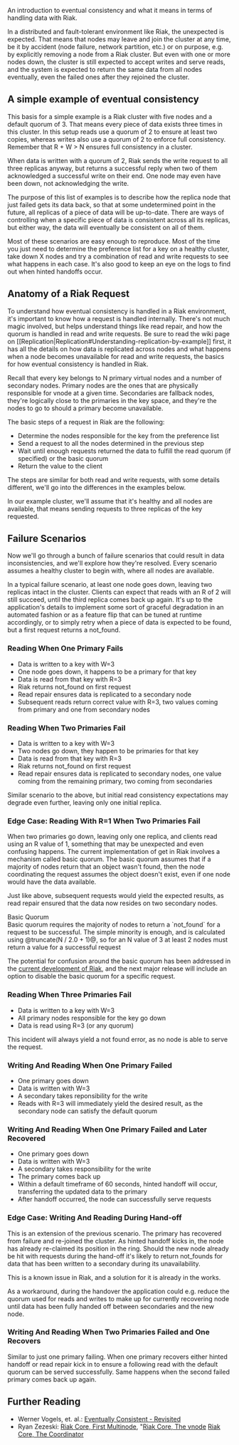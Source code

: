 An introduction to eventual consistency and what it means in terms of handling data with Riak.

<div id="toc"></div>

In a distributed and fault-tolerant environment like Riak, the
unexpected is expected. That means that nodes may leave and join the
cluster at any time, be it by accident (node failure, network
partition, etc.) or on purpose, e.g. by explicitly removing a node
from a Riak cluster. But even with one or more nodes down, the cluster
is still expected to accept writes and serve reads, and the system is
expected to return the same data from all nodes eventually, even the
failed ones after they rejoined the cluster.

## A simple example of eventual consistency

This basis for a simple example is a Riak cluster with five nodes and
a default quorum of 3. That means every piece of data exists three
times in this cluster. In this setup reads use a quorum of 2 to ensure
at least two copies, whereas writes also use a quorum of 2 to enforce
full consistency. Remember that R + W > N ensures full consistency in
a cluster.

When data is written with a quorum of 2, Riak sends the write request
to all three replicas anyway, but returns a successful reply when two
of them acknowledged a successful write on their end. One node may
even have been down, not acknowledging the write.

The purpose of this list of examples is to describe how the replica
node that just failed gets its data back, so that at some undetermined
point in the future, all replicas of a piece of data will be
up-to-date. There are ways of controlling when a specific piece of
data is consistent across all its replicas, but either way, the data
will eventually be consistent on all of them.

Most of these scenarios are easy enough to reproduce. Most of the time
you just need to determine the preference list for a key on a healthy
cluster, take down X nodes and try a combination of read and write
requests to see what happens in each case. It's also good to keep an
eye on the logs to find out when hinted handoffs occur.

## Anatomy of a Riak Request

To understand how eventual consistency is handled in a Riak
environment, it's important to know how a request is handled
internally.  There's not much magic involved, but helps understand
things like read repair, and how the quorum is handled in read and
write requests. Be sure to read the wiki page on
[[Replication|Replication#Understanding-replication-by-example]] first, it has all
the details on how data is replicated across nodes and what happens
when a node becomes unavailable for read and write requests, the
basics for how eventual consistency is handled in Riak.

Recall that every key belongs to N primary virtual nodes and a number
of secondary nodes. Primary nodes are the ones that are physically
responsible for vnode at a given time. Secondaries are fallback nodes,
they're logically close to the primaries in the key space, and they're
the nodes to go to should a primary become unavailable.

The basic steps of a request in Riak are the following:

* Determine the nodes responsible for the key from the preference list
* Send a request to all the nodes determined in the previous step
* Wait until enough requests returned the data to fulfill the read
  quorum (if specified) or the basic quorum
* Return the value to the client

The steps are similar for both read and write requests, with some
details different, we'll go into the differences in the examples
below.

In our example cluster, we'll assume that it's healthy and all nodes
are available, that means sending requests to three replicas of the
key requested.

## Failure Scenarios

Now we'll go through a bunch of failure scenarios that could result in
data inconsistencies, and we'll explore how they're resolved. Every
scenario assumes a healthy cluster to begin with, where all nodes are
available.

In a typical failure scenario, at least one node goes down, leaving
two replicas intact in the cluster. Clients can expect that reads with
an R of 2 will still succeed, until the third replica comes back up
again. It's up to the application's details to implement some sort of
graceful degradation in an automated fashion or as a feature flip that
can be tuned at runtime accordingly, or to simply retry when a piece
of data is expected to be found, but a first request returns a
not_found.

### Reading When One Primary Fails

* Data is written to a key with W=3
* One node goes down, it happens to be a primary for that key
* Data is read from that key with R=3
* Riak returns not_found on first request
* Read repair ensures data is replicated to a secondary node
* Subsequent reads return correct value with R=3, two values coming
  from primary and one from secondary nodes

### Reading When Two Primaries Fail

* Data is written to a key with W=3
* Two nodes go down, they happen to be primaries for that key
* Data is read from that key with R=3
* Riak returns not_found on first request
* Read repair ensures data is replicated to secondary nodes, one value
  coming from the remaining primary, two coming from secondaries

Similar scenario to the above, but initial read consistency
expectations may degrade even further, leaving only one initial
replica.

### Edge Case: Reading With R=1 When Two Primaries Fail

When two primaries go down, leaving only one replica, and clients read
using an R value of 1, something that may be unexpected and even
confusing happens. The current implementation of get in Riak involves
a mechanism called basic quorum. The basic quorum assumes that if a
majority of nodes return that an object wasn't found, then the node
coordinating the request assumes the object doesn't exist, even if one
node would have the data available.

Just like above, subsequent requests would yield the expected results,
as read repair ensured that the data now resides on two secondary
nodes.

<div class="note"><div class="title">Basic Quorum</div>Basic quorum requires the majority of nodes to return a `not_found` for a request to be successful. The simple minority is enough, and is calculated using @truncate(N / 2.0 + 1)@, so for an N value of 3 at least 2 nodes must return a value for a successful request

The potential for confusion around the basic quorum has been addressed
in the
[current development of Riak](https://issues.basho.com/show_bug.cgi?id=992),
and the next major release will include an option to disable the basic
quorum for a specific request.</div>

### Reading When Three Primaries Fail

* Data is written to a key with W=3
* All primary nodes responsible for the key go down
* Data is read using R=3 (or any quorum)

This incident will always yield a not found error, as no node is able
to serve the request.

### Writing And Reading When One Primary Failed

* One primary goes down
* Data is written with W=3
* A secondary takes reponsibility for the write
* Reads with R=3 will immediately yield the desired result, as the
  secondary node can satisfy the default quorum

### Writing And Reading When One Primary Failed and Later Recovered

* One primary goes down
* Data is written with W=3
* A secondary takes responsibility for the write
* The primary comes back up
* Within a default timeframe of 60 seconds, hinted handoff will occur,
  transferring the updated data to the primary
* After handoff occurred, the node can successfully serve requests

### Edge Case: Writing And Reading During Hand-off

This is an extension of the previous scenario. The primary has
recovered from failure and re-joined the cluster. As hinted handoff
kicks in, the node has already re-claimed its position in the
ring. Should the new node already be hit with requests during the
hand-off it's likely to return not_founds for data that has been
written to a secondary during its unavailability.

This is a known issue in Riak, and a solution for it is already in the
works.

As a workaround, during the handover the application could e.g. reduce
the quorum used for reads and writes to make up for currently
recovering node until data has been fully handed off between
secondaries and the new node.

### Writing And Reading When Two Primaries Failed and One Recovers

Similar to just one primary failing. When one primary recovers either
hinted handoff or read repair kick in to ensure a following read with
the default quorum can be served successfully. Same happens when the
second failed primary comes back up again.

## Further Reading

* Werner Vogels, et. al.: [Eventually Consistent -  Revisited](http://www.allthingsdistributed.com/2008/12/eventually_consistent.html)
* Ryan Zezeski:
[Riak Core, First Multinode](https://github.com/rzezeski/try-try-try/tree/master/2011/riak-core-first-multinode),
"[Riak Core, The vnode](https://github.com/rzezeski/try-try-try/tree/master/2011/riak-core-the-vnode,)
[Riak Core, The Coordinator](https://github.com/rzezeski/try-try-try/tree/master/2011/riak-core-the-coordinator)
